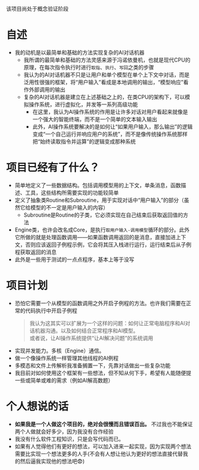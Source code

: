 该项目尚处于概念验证阶段  

# 自述

- 我的动机是以最简单和基础的方法实现复杂的AI对话机器  
  - 我所谓的最简单和基础的方法灵感来源于冯诺依曼机，也就是现代CPU的原理，在每次指令执行时进行`取指`、`执行`、`写回`之类的步骤
  - 我认为的AI对话机器不只是让用户和单个模型在单个上下文中对话，而是泛用性很强的框架，将“用户输入”看成是本地调用的输出，“模型响应”看作外部调用的输出
  - 复杂的AI对话机器是建立在上述基础之上的，在类CPU的架构下，可以模拟操作系统，进行虚拟化，并发等一系列高级功能
    - 在这里，我认为AI操作系统的作用是让许多对话对用户看起来就像是一个强大的智能终端，而不是一个简单的文本输入输出
    - 此外，AI操作系统要解决的是如何让“如果用户输入，那么输出”的逻辑变成“一个自己运行并响应用户的系统”，而不是像传统操作系统那样把“始终读取指令并运算”的逻辑变成那种系统

# 项目已经有了什么？

- 简单地定义了一些数据结构。包括调用模型用的上下文，单条消息，函数描述、工具，这些结构所需要实现的功能较简单
- 定义了抽象类Routine和Subroutine，用于实现对话中“用户输入”的部分（虽然它给模型的不一定是用户输入的内容）
  - Subroutine是Routine的子类，它必须实现在自己结束后获取返回值的方法
- Engine类，也许会改名成Core，是执行`取用户输入-调用模型`循环的部分。此外它所做的就是处理函数调用——如果函数调用返回的是消息，直接加进上下文，否则应该返回子例程示例，它会将其压入栈进行运行，运行结束后从子例程获取返回的消息
- 此外是一些用于测试的一点点程序，基本上等于没写

# 项目计划

- 恐怕它需要一个从模型的函数调用之外开启子例程的方法。也许我们需要在正常的代码执行中开启子例程
  > 我认为这其实可以扩展为一个这样的问题：如何让正常电脑程序和AI对话机器沟通。以及如何结合正常程序和AI模型。  
  > 或者说，让AI操作系统提供“让AI解决问题”的系统调用
- 实现并发能力。多核（Engine）通信。
- 做一个像操作系统一样管理其他线程的AI例程
- 多模态和文件上传解析我准备搁置一下，先靠对话做出一些复杂功能
- 我目前对如何使用这个框架有一些想法，但不知从何下手，希望有人能随便提一些或简单或难的需求（例如AI解高数题）

# 个人想说的话

- **如果我是一个人做这个项目的，绝对会很慢而且错误百出。** 不过我也不能保证两个人做就会好多少，因为我没有合作经验
- 我没有什么软件工程知识，只是会写代码而已。
- 如果有人觉得他们有更好的想法，可以加入进来一起实现，因为实现两个想法需要比实现一个想法更多的人手(不会有人想让他认为更好的想法直接代替我的然后逼我实现他的想法吧😨)